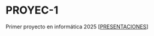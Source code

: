 # PROYEC-1
Primer proyecto en informática 2025
[[PRESENTACIONES](https://gamma.app/docs/Analisis-del-Desempleo-Juvenil-en-Misiones-jvxdo0adx259b9m)]
